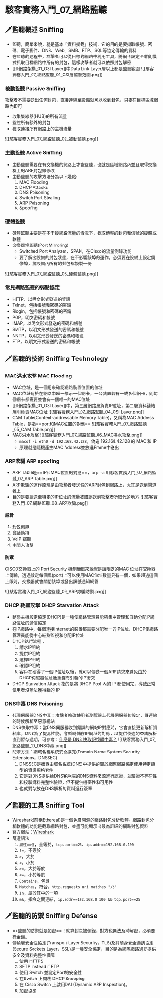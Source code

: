 # 駭客實務入門_07_網路監聽
## 🗡監聽概述 Sniffing
- 監聽，簡單來說，就是基本「資料攔截」技術，它的目的是要擷取帳號、密碼、電子郵件、DNS、Web、SMB、FTP、SQL等協定傳輸的資料
- 在監聽的過程中，攻擊者可以從目標的網路中利用工具，將網卡設定至雜亂模式抓取目標網路中所有的封包，這樣攻擊者就可以依照封包解密
- [[🌐網路架構_01_OSI Layer]]中Data Link Layer層以上都是監聽範圍
	![[駭客實務入門_07_網路監聽_01_OSI層監聽范圍.png]]

### 被動監聽 Passive Sniffing
攻擊者不需要送出任何封包，直接連線至設備就可以收到封包，只要在目標區域網路內即可

- 收集集線器(HUB)的所有流量
- 監控所有額外的封包
- 獲取連接所有網路上的主機流量

![[駭客實務入門_07_網路監聽_02_被動監聽.png]]

### 主動監聽 Active Sniffing
- 主動監聽需要在有交換機的網路上才能監聽，也就是區域網路內並且取得交換機上的ARP封包做修改
- 主動監聽的攻擊方法分為以下幾點:
	1. MAC Flooding
	2. DHCP Attacks
	3. DNS Poisoning
	4. Switch Port Stealing
	5. ARP Poisoning
	6. Spoofing

### 硬體監聽
- 硬體監聽主要是在不干擾網路流量的情況下，截取傳輸的封包和信號的硬體或軟體
- 交換器埠監聽(Port Mirroring)
	- Switched Port Analyzer，SPAN，在Cisco的流量側錄功能
	- 要了解接設備的封包狀態，在不影響該埠的運作，必須要在設備上設定鏡像埠，將設備內所有的封包都複製一份

![[駭客實務入門_07_網路監聽_03_硬體監聽.png]]

### 常見網路監聽的弱點協定
- HTTP，以明文形式發送的資訊
- Telnet，包括帳號和密碼的密鑰
- Rlogin，包括帳號和密碼的密鑰
- POP，明文密碼和帳號
- IMAP，以明文形式發送的密碼和帳號
- SMTP，以明文形式發送的密碼和帳號
- NNTP，以明文形式發送的密碼和帳號
- FTP，以明文形式發送的密碼和帳號

## 🗡監聽的技術 Sniffing Technology
### MAC洪水攻擊 MAC Flooding
- MAC位址，是一個用來確認網路裝置位置的位址
- MAC位址用於在網路中唯一標示一個網卡，一台裝置若有一或多個網卡，則每個網卡都需要並會有一個唯一的MAC位址
- [[🌐網路架構_01_OSI Layer]]中，第三層網路層負責IP位址，第二層資料鏈結層則負責MAC位址
	![[駭客實務入門_07_網路監聽_04_OSI Layer.png]]
- CAM Table(Content-addressable Memory Table)，又稱為MAC Address Table，是指==port和MAC位置的對應==
	![[駭客實務入門_07_網路監聽_05_CAM Table.png]]
- MAC洪水攻擊
	![[駭客實務入門_07_網路監聽_06_MAC洪水攻擊.png]]
	- `macof -i eth0 -d 192.168.42.128`，偽造 192.168.42.128 的 MAC 和 IP
	- 原理就是隨機產生MAC Address並放進Frame中送出

### ARP欺騙 ARP spoofing
- ARP Table是==IP和MAC位置的對應==，`arp -a`
	![[駭客實務入門_07_網路監聽_07_ARP Table.png]]
- ARP欺騙的運作原理是由攻擊者發送假的ARP封包到網路上，尤其是送到閘道器上
- 目的是要讓送至特定的IP位址的流量被錯誤送到攻擊者所取代的地方
	![[駭客實務入門_07_網路監聽_08_ARP欺騙.png]]

#### 威脅
1. 封包側錄
2. 會話劫持
3. VoIP 竊聽
4. 中間人攻擊

#### 防禦
CISCO交換器上的 Port Security 機制簡單來說就是讓限定的MAC 位址在交換器上傳輸，透過設定每個埠(port)上可以使用MAC位址數量只有一個，如果超過這個上限時，交換器就會關閉該埠或發出訊號通知網管

![[駭客實務入門_07_網路監聽_09_ARP欺騙防禦.png]]

### DHCP 耗盡攻擊 DHCP Starvation Attack
- 動態主機設定協定(DHCP)是一種使網路管理員能夠集中管理和自動分配IP網路位址的通信協定
- 在IP網路中，每個連接Internet的裝置都需要分配唯一的IP位址。DHCP使網路管理員能從中心結點監視和分配IP位址
- DHCP執行流程：
	1. 請求IP租約
	2. 提供IP租約
	3. 選擇IP租約
	4. 確認IP租約
	5. 客戶在獲得了一個IP位址以後，就可以傳送一個ARP請求來避免由於DHCP伺服器位址池重疊而引發的IP衝突
- DHCP Starvation Attack 指的是將 DHCP Pool 內的 IP 都使用完，導致正常使用者沒辦法獲得新的 IP

### DNS中毒 DNS Poisoning
- 代理伺服器DNS中毒：攻擊者修改使用者瀏覽器上代理伺服器的設定，讓連線的時候解析至惡意網站
- DNS快取中毒：當DNS伺服器收到錯誤的網站IP對應時，它會直接更新解析資料庫。DNS為了提高性能，會暫時儲存IP網址的對應，以提供快速的查詢解析直到暫存過期，可參考：[什麼是 DNS 快取記憶體中毒？](https://www.cloudflare.com/zh-tw/learning/dns/dns-cache-poisoning/)
	![[駭客實務入門_07_網路監聽_10_DNS中毒.png]]
- 防禦方法：網域名稱系統安全擴充(Domain Name System Security Extensions，DNSSEC)
	1. DNSSEC是確保由域名系統(DNS)中提供的關於網際網路協定使用特定類型的資訊規格套件
	2. 它是對DNS提供給DNS客戶端的DNS資料來源進行認證，並驗證不存在性和校驗資料完整性驗證，但不提供機密性和可用性
	3. 也就對存放在DNS解析的資料進行簽章

## 🗡監聽的工具 Sniffing Tool
- Wireshark(前稱Ethereal)是一個免費開源的網路封包分析軟體。網路封包分析軟體的功能是截取網路封包，並盡可能顯示出最為詳細的網路封包資料
- 官方網站：[Wireshark](https://www.wireshark.org/download.html)
- 篩選語法
	1. `屬性==值`，全等於，`tcp.port==25`、`ip.addr==192.168.0.100`
	2. `!=`，不等於
	3. `>`，大於
	4. `<`，小於
	5. `>=`，大於等於
	6. `<=`，小於等於
	7. `Contains`，包含
	8. `Matches`，符合，`http.requests.uri matches "/$"`
	9. `In`，屬於其中的一項
	10. `&&`，指令之間連結，`ip.addr==192.168.0.100 && tcp.port==25`

## 🗡監聽的防禦 Sniffing Defense
- ==監聽的防禦就是加密==！就算封包被側錄，對方也無法及時解密，必須要有金鑰。
- 傳輸層安全性協定(Transport Layer Security，TLS)及其前身安全通訊協定(Secure Sockets Layer，SSL)是一種安全協定，目的是為網際網路通訊提供安全及資料完整性保障
	1. 使用 HTTPS
	2. SFTP instead if FTP
	3. 使用 Switch 並設定Port的安全性
	4. 在Switch 上開啟 DHCP Snooping
	5. 在 Cisco Switch 上啟用DAI (Dynamic ARP Inspection)。
	6. 加密協定

